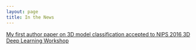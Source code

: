 ```yaml
---
layout: page
title: In the News
---
```


[My first author paper on 3D model classification accepted to NIPS 2016 3D Deep Learning Workshop](https://arxiv.org/abs/1607.05695)

